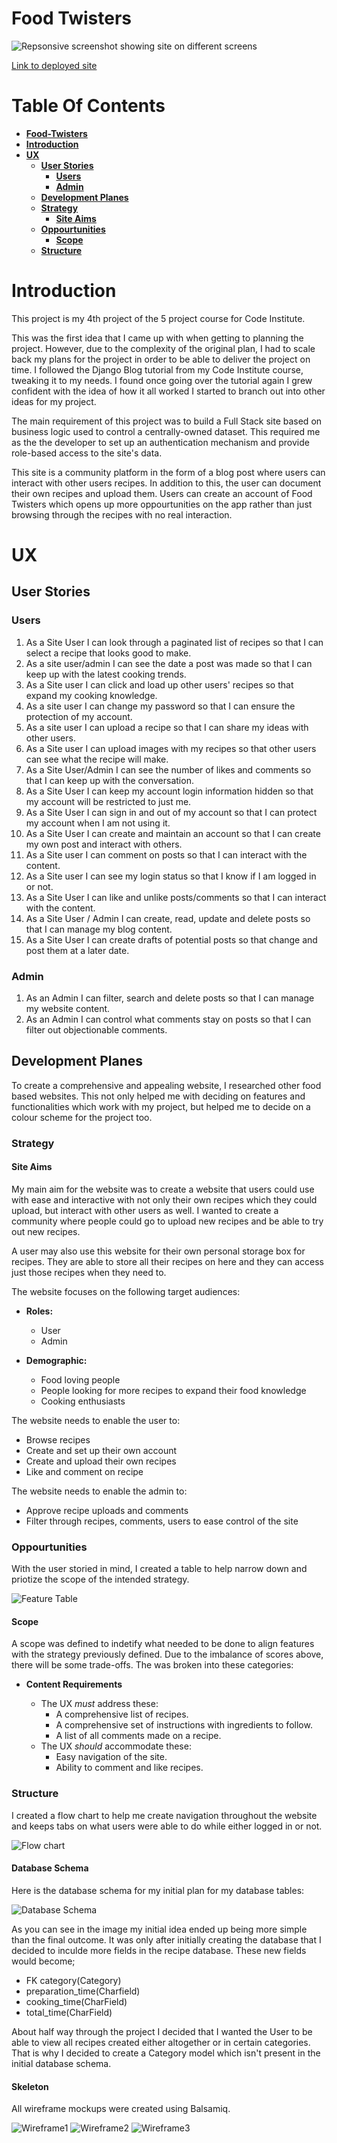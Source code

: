 # Food Twisters 

![Repsonsive screenshot showing site on different screens](media/readme-images/Food-Twisters.png)

[Link to deployed site](https://food-twisters.herokuapp.com/)

# **Table Of Contents**
* [**Food-Twisters**](#food-twisters)
* [**Introduction**](#introduction)
* [**UX**](#UX)
  * [**User Stories**](#user-stories)
     * [**Users**](#users)
     * [**Admin**](#admin)
  * [**Development Planes**](#development-planes)
  * [**Strategy**](#strategy)
     * [**Site Aims**](#site-aims)
  * [**Oppourtunities**](#oppourtunities)
     * [**Scope**](#scope)
  * [**Structure**](#structure)
 
# **Introduction**

This project is my 4th project of the 5 project course for Code Institute. 

This was the first idea that I came up with when getting to planning the project. However, due to the complexity of the original plan, I had to scale back my plans for the project in order to be able to deliver the project on time. I followed the Django Blog tutorial from my Code Institute course, tweaking it to my needs. I found once going over the tutorial again I grew confident with the idea of how it all worked I started to branch out into other ideas for my project.

The main requirement of this project was to build a Full Stack site based on business logic used to control a centrally-owned dataset. This required me as the the developer to set up an authentication mechanism and provide role-based access to the site's data.

This site is a community platform in the form of a blog post where users can interact with other users recipes. In addition to this, the user can document their own recipes and upload them. Users can create an account of Food Twisters which opens up more oppourtunities on the app rather than just browsing through the recipes with no real interaction.

# **UX**
## **User Stories**
### **Users**
1. As a Site User I can look through a paginated list of recipes so that I can select a recipe that looks good to make.
2. As a site user/admin I can see the date a post was made so that I can keep up with the latest cooking trends.
3. As a Site user I can click and load up other users' recipes so that expand my cooking knowledge.
4. As a site user I can change my password so that I can ensure the protection of my account.
5. As a site user I can upload a recipe so that I can share my ideas with other users.
6. As a Site user I can upload images with my recipes so that other users can see what the recipe will make.
7. As a Site User/Admin I can see the number of likes and comments so that I can keep up with the conversation.
8. As a Site User I can keep my account login information hidden so that my account will be restricted to just me.
9. As a Site User I can sign in and out of my account so that I can protect my account when I am not using it. 
10. As a Site User I can create and maintain an account so that I can create my own post and interact with others.
11. As a Site user I can comment on posts so that I can interact with the content.
12. As a Site user I can see my login status so that I know if I am logged in or not.
13. As a Site User I can like and unlike posts/comments so that I can interact with the content.
14. As a Site User / Admin I can create, read, update and delete posts so that I can manage my blog content.
15. As a Site User I can create drafts of potential posts so that change and post them at a later date.

### **Admin**
1. As an Admin I can filter, search and delete posts so that I can manage my website content.
2. As an Admin I can control what comments stay on posts so that I can filter out objectionable comments.

## **Development Planes**

To create a comprehensive and appealing website, I researched other food based websites. This not only helped me with deciding on features and functionalities which work with my project, but helped me to decide on a colour scheme for the project too.

### **Strategy**

#### **Site Aims**

My main aim for the website was to create a website that users could use with ease and interactive with not only their own recipes which they could upload, but interact with other users as well. I wanted to create a community where people could go to upload new recipes and be able to try out new recipes. 

A user may also use this website for their own personal storage box for recipes. They are able to store all their recipes on here and they can access just those recipes when they need to.

The website focuses on the following target audiences:
- **Roles:**
    - User
    - Admin

- **Demographic:**
    - Food loving people
    - People looking for more recipes to expand their food knowledge
    - Cooking enthusiasts

The website needs to enable the user to:
- Browse recipes
- Create and set up their own account
- Create and upload their own recipes
- Like and comment on recipe

The website needs to enable the admin to:
- Approve recipe uploads and comments
- Filter through recipes, comments, users to ease control of the site

### **Oppourtunities**

With the user storied in mind, I created a table to help narrow down and priotize the scope of the intended strategy.

![Feature Table](media/readme-images/Feature-table.png)

#### **Scope**

A scope was defined to indetify what needed to be done to align features with the strategy previously defined. Due to the imbalance of scores above, there will be some trade-offs. The was broken into these categories:

- **Content Requirements**
    
    - The UX *must* address these:
        - A comprehensive list of recipes.
        - A comprehensive set of instructions with ingredients to follow.
        - A list of all comments made on a recipe.
    - The UX *should* accommodate these:
        - Easy navigation of the site.
        - Ability to comment and like recipes.

### **Structure**

 I created a flow chart to help me create navigation throughout the website and keeps tabs on what users were able to do while either logged in or not. 

 ![Flow chart](media/readme-images/FT-flowchart.png)

 #### **Database Schema**

 Here is the database schema for my initial plan for my database tables:

 ![Database Schema](media/readme-images/Database%20Schema.png)

 As you can see in the image my initial idea ended up being more simple than the final outcome. It was only after initially creating the database that I decided to inculde more fields in the recipe database. These new fields would become;
- FK category(Category)
- preparation_time(Charfield)
- cooking_time(CharField)
- total_time(CharField)

About half way through the project I decided that I wanted the User to be able to view all recipes created either altogether or in certain categories. That is why I decided to create a Category model which isn't present in the initial database schema. 

#### **Skeleton**

All wireframe mockups were created using Balsamiq.

![Wireframe1](media/readme-images/wireframe.png)
![Wireframe2](media/readme-images/wireframe2.png)
![Wireframe3](media/readme-images/wireframe3.png)

